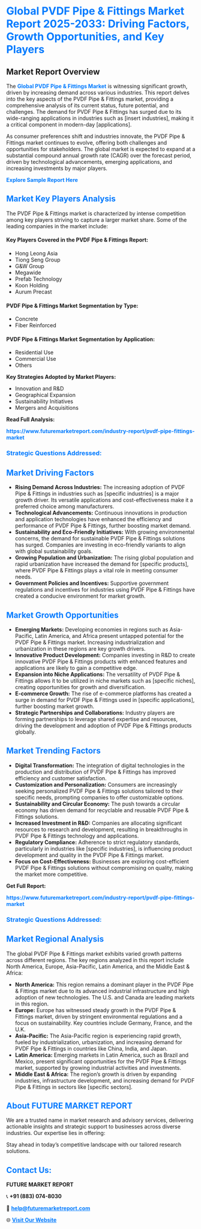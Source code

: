 <h1 style="color: #007BFF;">Global PVDF Pipe & Fittings Market Report 2025-2033: Driving Factors, Growth Opportunities, and Key Players</h1>

<section id="overview">
<h2>Market Report Overview</h2>
<p>The <a href="https://www.futuremarketreport.com/industry-report/pvdf-pipe-fittings-market" style="color: #007BFF; text-decoration: none;"><strong>Global PVDF Pipe & Fittings Market</strong></a> is witnessing significant growth, driven by increasing demand across various industries. This report delves into the key aspects of the PVDF Pipe & Fittings market, providing a comprehensive analysis of its current status, future potential, and challenges. The demand for PVDF Pipe & Fittings has surged due to its wide-ranging applications in industries such as [insert industries], making it a critical component in modern-day [applications].</p>
<p>As consumer preferences shift and industries innovate, the PVDF Pipe & Fittings market continues to evolve, offering both challenges and opportunities for stakeholders. The global market is expected to expand at a substantial compound annual growth rate (CAGR) over the forecast period, driven by technological advancements, emerging applications, and increasing investments by major players.</p>
</section>

<section id="overview">
<p><a href="https://www.futuremarketreport.com/request-sample/reportId=31831" style="color: #007BFF; text-decoration: none;"><strong>Explore Sample Report Here</strong></a></p>
</section>

<section id="key-players">
<h2 style="color: #007BFF;">Market Key Players Analysis</h2>
<p>The PVDF Pipe & Fittings market is characterized by intense competition among key players striving to capture a larger market share. Some of the leading companies in the market include:</p>
<h4>Key Players Covered in the PVDF Pipe & Fittings Report:</h4>
<ul><li>Hong Leong Asia</li><li>Tiong Seng Group</li><li>G&amp;W Group</li><li>Megawide</li><li>Prefab Technology</li><li>Koon Holding</li><li>Aurum Precast</li></ul>
<h4>PVDF Pipe & Fittings Market Segmentation by Type:</h4>
<ul><li>Concrete</li><li>Fiber Reinforced</li></ul>

<h4>PVDF Pipe & Fittings Market Segmentation by Application:</h4>
<ul><li>Residential Use</li><li>Commercial Use</li><li>Others</li></ul>
<p><strong>Key Strategies Adopted by Market Players:</strong></p>
<ul>
<li>Innovation and R&D</li>
<li>Geographical Expansion</li>
<li>Sustainability Initiatives</li>
<li>Mergers and Acquisitions</li>
</ul>
</section>

<section>
<p><strong>Read Full Analysis: </strong></p><a href="https://www.futuremarketreport.com/industry-report/pvdf-pipe-fittings-market" style="color: #007BFF; text-decoration: none;"><strong>https://www.futuremarketreport.com/industry-report/pvdf-pipe-fittings-market</strong></a>
<h3 style="color: #007BFF;">Strategic Questions Addressed:</h3>
</section>

<section id="driving-factors">
<h2 style="color: #007BFF;">Market Driving Factors</h2>
<ul>
<li><strong>Rising Demand Across Industries:</strong> The increasing adoption of PVDF Pipe & Fittings in industries such as [specific industries] is a major growth driver. Its versatile applications and cost-effectiveness make it a preferred choice among manufacturers.</li>
<li><strong>Technological Advancements:</strong> Continuous innovations in production and application technologies have enhanced the efficiency and performance of PVDF Pipe & Fittings, further boosting market demand.</li>
<li><strong>Sustainability and Eco-Friendly Initiatives:</strong> With growing environmental concerns, the demand for sustainable PVDF Pipe & Fittings solutions has surged. Companies are investing in eco-friendly variants to align with global sustainability goals.</li>
<li><strong>Growing Population and Urbanization:</strong> The rising global population and rapid urbanization have increased the demand for [specific products], where PVDF Pipe & Fittings plays a vital role in meeting consumer needs.</li>
<li><strong>Government Policies and Incentives:</strong> Supportive government regulations and incentives for industries using PVDF Pipe & Fittings have created a conducive environment for market growth.</li>
</ul>
</section>

<section id="growth-opportunities">
<h2 style="color: #007BFF;">Market Growth Opportunities</h2>
<ul>
<li><strong>Emerging Markets:</strong> Developing economies in regions such as Asia-Pacific, Latin America, and Africa present untapped potential for the PVDF Pipe & Fittings market. Increasing industrialization and urbanization in these regions are key growth drivers.</li>
<li><strong>Innovative Product Development:</strong> Companies investing in R&D to create innovative PVDF Pipe & Fittings products with enhanced features and applications are likely to gain a competitive edge.</li>
<li><strong>Expansion into Niche Applications:</strong> The versatility of PVDF Pipe & Fittings allows it to be utilized in niche markets such as [specific niches], creating opportunities for growth and diversification.</li>
<li><strong>E-commerce Growth:</strong> The rise of e-commerce platforms has created a surge in demand for PVDF Pipe & Fittings used in [specific applications], further boosting market growth.</li>
<li><strong>Strategic Partnerships and Collaborations:</strong> Industry players are forming partnerships to leverage shared expertise and resources, driving the development and adoption of PVDF Pipe & Fittings products globally.</li>
</ul>
</section>

<section id="trending-factors">
<h2 style="color: #007BFF;">Market Trending Factors</h2>
<ul>
<li><strong>Digital Transformation:</strong> The integration of digital technologies in the production and distribution of PVDF Pipe & Fittings has improved efficiency and customer satisfaction.</li>
<li><strong>Customization and Personalization:</strong> Consumers are increasingly seeking personalized PVDF Pipe & Fittings solutions tailored to their specific needs, prompting companies to offer customizable options.</li>
<li><strong>Sustainability and Circular Economy:</strong> The push towards a circular economy has driven demand for recyclable and reusable PVDF Pipe & Fittings solutions.</li>
<li><strong>Increased Investment in R&D:</strong> Companies are allocating significant resources to research and development, resulting in breakthroughs in PVDF Pipe & Fittings technology and applications.</li>
<li><strong>Regulatory Compliance:</strong> Adherence to strict regulatory standards, particularly in industries like [specific industries], is influencing product development and quality in the PVDF Pipe & Fittings market.</li>
<li><strong>Focus on Cost-Effectiveness:</strong> Businesses are exploring cost-efficient PVDF Pipe & Fittings solutions without compromising on quality, making the market more competitive.</li>
</ul>
</section>

<section>
<p><strong>Get Full Report: </strong></p><a href="https://www.futuremarketreport.com/industry-report/pvdf-pipe-fittings-market" style="color: #007BFF; text-decoration: none;"><strong>https://www.futuremarketreport.com/industry-report/pvdf-pipe-fittings-market</strong></a>
<h3 style="color: #007BFF;">Strategic Questions Addressed:</h3>
</section>


<section id="regional-analysis">
<h2 style="color: #007BFF;">Market Regional Analysis</h2>
<p>The global PVDF Pipe & Fittings market exhibits varied growth patterns across different regions. The key regions analyzed in this report include North America, Europe, Asia-Pacific, Latin America, and the Middle East & Africa:</p>
<ul>
<li><strong>North America:</strong> This region remains a dominant player in the PVDF Pipe & Fittings market due to its advanced industrial infrastructure and high adoption of new technologies. The U.S. and Canada are leading markets in this region.</li>
<li><strong>Europe:</strong> Europe has witnessed steady growth in the PVDF Pipe & Fittings market, driven by stringent environmental regulations and a focus on sustainability. Key countries include Germany, France, and the U.K.</li>
<li><strong>Asia-Pacific:</strong> The Asia-Pacific region is experiencing rapid growth, fueled by industrialization, urbanization, and increasing demand for PVDF Pipe & Fittings in countries like China, India, and Japan.</li>
<li><strong>Latin America:</strong> Emerging markets in Latin America, such as Brazil and Mexico, present significant opportunities for the PVDF Pipe & Fittings market, supported by growing industrial activities and investments.</li>
<li><strong>Middle East & Africa:</strong> The region’s growth is driven by expanding industries, infrastructure development, and increasing demand for PVDF Pipe & Fittings in sectors like [specific sectors].</li>
</ul>
</section>

<footer>
<h2 style="color: #007BFF;">About FUTURE MARKET REPORT</h2>
<p>We are a trusted name in market research and advisory services, delivering actionable insights and strategic support to businesses across diverse industries. Our expertise lies in offering:</p>

<p>Stay ahead in today’s competitive landscape with our tailored research solutions.</p>

<h2 style="color: #007BFF;">Contact Us:</h2>
<p><strong>FUTURE MARKET REPORT</strong></p>
<p>📞 <strong>+91 (883) 074-8030</strong></p>
<p>📧 <strong><a href="mailto:help@futuremarketreport.com" style="color: #007BFF;">help@futuremarketreport.com</a></strong></p>
<p>🌐 <strong><a href="https://www.futuremarketreport.com/" style="color: #007BFF;">Visit Our Website</a></strong></p>
</footer>